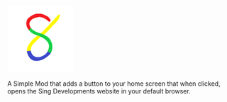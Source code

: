
<img src="logo.png" width="150" alt="the mod's logo" />

A Simple Mod that adds a button to your home screen that when clicked, opens the Sing Developments website in your default browser.
